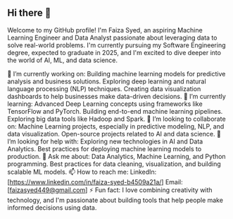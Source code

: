 ## Hi there 👋

Welcome to my GitHub profile! I'm Faiza Syed, an aspiring Machine Learning Engineer and Data Analyst passionate about leveraging data to solve real-world problems. I'm currently pursuing my Software Engineering degree, expected to graduate in 2025, and I'm excited to dive deeper into the world of AI, ML, and data science.

🔭 I’m currently working on:
Building machine learning models for predictive analysis and business solutions.
Exploring deep learning and natural language processing (NLP) techniques.
Creating data visualization dashboards to help businesses make data-driven decisions.
🌱 I’m currently learning:
Advanced Deep Learning concepts using frameworks like TensorFlow and PyTorch.
Building end-to-end machine learning pipelines.
Exploring big data tools like Hadoop and Spark.
👯 I’m looking to collaborate on:
Machine Learning projects, especially in predictive modeling, NLP, and data visualization.
Open-source projects related to AI and data science.
🤔 I’m looking for help with:
Exploring new technologies in AI and Data Analytics.
Best practices for deploying machine learning models to production.
💬 Ask me about:
Data Analytics, Machine Learning, and Python programming.
Best practices for data cleaning, visualization, and building scalable ML models.
📫 How to reach me:
LinkedIn: [https://www.linkedin.com/in/faiza-syed-b4509a21a/]
Email: [faizasyed449@gmail.com]
⚡ Fun fact:
I love combining creativity with technology, and I'm passionate about building tools that help people make informed decisions using data.
